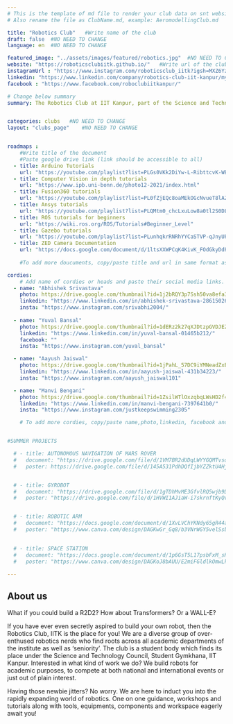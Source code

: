 ```yaml
---
# This is the template of md file to render your club data on snt website. The below example is of Aeromodelling Club, please modify the data according to your clunb.
# Also rename the file as ClubName.md, example: AeromodellingClub.md

title: "Robotics Club"   #Write name of the club
draft: false  #NO NEED TO CHANGE
language: en  #NO NEED TO CHANGE

featured_image: "../assets/images/featured/robotics.jpg"  #NO NEED TO CHANGE
website: "https://roboticsclubiitk.github.io/"   #Write url of the club
instagramUrl : "https://www.instagram.com/roboticsclub_iitk?igsh=MXZ6YzJ1aDNmM3Q1eA=="
linkedin: "https://www.linkedin.com/company/robotics-club-iit-kanpur/mycompany/"
facebook : "https://www.facebook.com/roboclubiitkanpur/"

# Change below summary
summary: The Robotics Club at IIT Kanpur, part of the Science and Technology Council, is a diverse group of students passionate about robotics. They work on projects that involve designing, building, and programming robots for academic research, competitions, and personal interest. The club covers various technical aspects of robotics, including mechanical design, electronics, and coding. They provide workshops, tutorials, and one-on-one mentorship, offering access to tools, components, and a workspace. Whether you're a beginner or experienced, the club supports your journey into the technical world of robotics, helping you create robots like R2D2, Transformers, or WALL-E.


categories: clubs   #NO NEED TO CHANGE
layout: "clubs_page"    #NO NEED TO CHANGE


roadmaps :
    #Write title of the document
    #Paste google drive link (link should be accessible to all)
  - title: Arduino Tutorials
    url: "https://youtube.com/playlist?list=PLGs0VKk2DiYw-L-RibttcvK-WBZm8WLEP&si=-CZ4nTJGHL1FQZah"
  - title: Computer Vision in depth tutorials
    url: "https://www.ipb.uni-bonn.de/photo12-2021/index.html"
  - title: Fusion360 tutorials
    url: "https://youtube.com/playlist?list=PL0fZjEQc8oaMEkOGcNvueT8lAZvcoKuie&si=2o-hclchf4CkF7a-"
  - title: Ansys tutorials
    url: "https://youtube.com/playlist?list=PLQMtm0_chcLxuLow8a0tl2S0DLGh5q1oP&si=xNc44SAPCMR0jCZl"
  - title: ROS tutorials for beginners
    url: "https://wiki.ros.org/ROS/Tutorials#Beginner_Level"
  - title: Gazebo tutorials
    url: "https://youtube.com/playlist?list=PLunhqkrRNRhYYCaSTVP-qJnyUPkTxJnBt&si=uHv4wzjOjNhTggn7"
  - title: ZED Camera Documentation
    url: "https://docs.google.com/document/d/1ltsXXWPCqK4KivK_FOdGkyDdPGizvzpGdM3TvfXbEbY/edit?usp=sharing"
 
    #To add more doucuments, copy/paste title and url in same format as above.

cordies:
    # Add name of cordies or heads and paste their social media links.
  - name: "Abhishek Srivastava"
    photo: https://drive.google.com/thumbnail?id=1j2bRQY3p7Ssh50va8efa36bbu6mjPKna&sz=w1000
    linkedin: "https://www.linkedin.com/in/abhishek-srivastava-286150262/"
    insta: "https://www.instagram.com/srivabhi2004/"
    
  - name: "Yuval Bansal"
    photo: https://drive.google.com/thumbnail?id=1dERz2k27qXJDtzpGVDJEZdAfhDpk91pj&sz=w1000
    linkedin: "https://www.linkedin.com/in/yuval-bansal-01465b212/"
    facebook: ""
    insta: "https://www.instagram.com/yuval_bansal"

  - name: "Aayush Jaiswal"
    photo: https://drive.google.com/thumbnail?id=1jPahL_57DC9iYMNeadZxBgQk2WTPWxCN&sz=w1000
    linkedin: "https://www.linkedin.com/in/aayush-jaiswal-431b34223/"
    insta: "https://www.instagram.com/aayush_jaiswal101"

  - name: "Manvi Bengani"
    photo: https://drive.google.com/thumbnail?id=1ZsilWTlOxzqbqLWsHD2f4-Oqa8KmwyVg&sz=w1000
    linkedin: "https://www.linkedin.com/in/manvi-bengani-7397641b0/"
    insta: "https://www.instagram.com/justkeepswimming2305"

    # To add more cordies, copy/paste name,photo,linkedin, facebook and insta in same format as above.


#SUMMER PROJECTS

  # - title: AUTONOMOUS NAVIGATION OF MARS ROVER
  #   document: "https://drive.google.com/file/d/1VM7BR2dUDqLWYYGQMTvsqam3UaQ6X5WC/view?usp=sharing"
  #   poster: https://drive.google.com/file/d/145A531PdhDQfIjbYZZktU4HjHnaevW-X/view?usp=sharing 


  # - title: GYROBOT
  #   document: "https://drive.google.com/file/d/1gTDhMvME3GfvlRQ5wjb9DC9e_PhoehI-/view?usp=sharing" 
  #   poster: "https://drive.google.com/file/d/1HVWI1AJiaW-i7skrnftKyQvqO8A2FY5h/view?usp=sharing"


  # - title: ROBOTIC ARM
  #   document: "https://docs.google.com/document/d/1XvLVChYKNdy65gR44aHkr_9f-7MKfu8vbDSo35SZKZM/edit?usp=sharing"
  #   poster: "https://www.canva.com/design/DAGKwGr_Gq8/b3VNrWGY5velSsb_8B-MwA/edit?utm_content=DAGKwGr_Gq8&utm_campaign=designshare&utm_medium=link2&utm_source=sharebutton"

  
  # - title: SPACE STATION
  #   document: "https://docs.google.com/document/d/1p6GsT5L17psbFxM_sK7J_0LnnAgtIvb-TAKlWKWZ6kg/edit#heading=h.hffsia6vdtj5"
  #   poster: "https://www.canva.com/design/DAGKoJ8bAUU/E2miFGldlkOmwLkrKkhd7Q/edit?utm_content=DAGKoJ8bAUU&utm_campaign=designshare&utm_medium=link2&utm_source=sharebutton"
    
---
```


<!-- Write about us section -->
## About us
What if you could build a R2D2? How about Transformers? Or a WALL-E?

If you have ever even secretly aspired to build your own robot, then the Robotics Club, IITK is the place for you! We are a diverse group of over-enthused robotics nerds who find roots across all academic departments of the institute as well as ‘seniority’. The club is a student body which finds its place under the Science and Technology Council, Student Gymkhana, IIT Kanpur. Interested in what kind of work we do? We build robots for academic purposes, to compete at both national and international events or just out of plain interest.

Having those newbie jitters? No worry. We are here to induct you into the rapidly expanding world of robotics. One on one guidance, workshops and tutorials along with tools, equipments, components and workspace eagerly await you!
